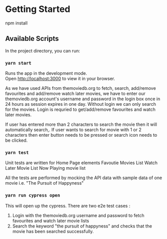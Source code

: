 # Getting Started 

npm install

## Available Scripts

In the project directory, you can run:

### `yarn start`

Runs the app in the development mode.\
Open [http://localhost:3000](http://localhost:3000) to view it in your browser.

As we have used APIs from themoviedb.org to fetch, search, add/remove favourites and add/remove watch later movies, we have to enter our themoviedb.org account's username and password in the login box once in 24 hours as session expires in one day.
Without login we can only search for the movies.
Login is requried to get/add/remove favourites and watch later movies.

If user has entered more than 2 characters to search the movie then it will automatically search,.
If user wants to search for movie with 1 or 2 characters then enter button needs to be pressed or search icon needs to be clicked.

### `yarn test`

Unit tests are written for
Home Page elements
Favoutie Movies List
Watch Later Movie List
Now Playing movie list

All the tests are performed by mocking the API data with sample data of one movie i.e. "The Pursuit of Happyness"

### `yarn run cypress open`

This will open up the cypress.
There are two e2e test cases : 
1. Login with the themoviedb.org username and password to fetch favourites and watch later movie lists
2. Search the keyword "the pursuit of happyness" and checks that the movie has been searched successfully.


